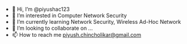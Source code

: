 - 👋 Hi, I’m @piyushac123
- 👀 I’m interested in Computer Network Security
- 🌱 I’m currently learning Network Security, Wireless Ad-Hoc Network
- 💞️ I’m looking to collaborate on ...
- 📫 How to reach me piyush.chincholikar@gmail.com

<!---
piyushac123/piyushac123 is a ✨ special ✨ repository because its `README.md` (this file) appears on your GitHub profile.
You can click the Preview link to take a look at your changes.
--->

